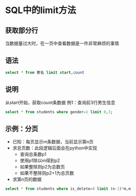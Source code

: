 SQL中的limit方法  
====

## 获取部分行  
当数据量过大时，在一页中查看数据是一件非常麻烦的事情  

## 语法   
```SQL 
select * from 表名 limit start,count
```

## 说明  
从start开始，获取count条数据
例1：查询前3行男生信息
```SQL
select * from students where gender=1 limit 0,3;
```

## 示例：分页
* 已知：每页显示m条数据，当前显示第n页
* 求总页数：此段逻辑后面会在python中实现
  * 查询总条数p1
  * 使用p1除以m得到p2
  * 如果整除则p2为总数页
  * 如果不整除则p2+1为总页数
* 求第n页的数据
```SQL
select * from students where is_delete=0 limit (n-1)*m,m
```
